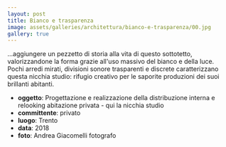 ```yaml
---
layout: post
title: Bianco e trasparenza
image: assets/galleries/architettura/bianco-e-trasparenza/00.jpg
gallery: true
---
```


...aggiungere un pezzetto di storia alla vita di questo sottotetto, valorizzandone la forma grazie all'uso massivo del bianco e della luce. Pochi arredi mirati, divisioni sonore trasparenti e discrete caratterizzano questa nicchia studio: rifugio creativo per le saporite produzioni dei suoi brillanti abitanti.

- **oggetto**: Progettazione e realizzazione della distribuzione interna e relooking abitazione privata - qui la nicchia studio
- **committente**: privato
- **luogo**: Trento
- **data**: 2018
- **foto**: Andrea Giacomelli fotografo

